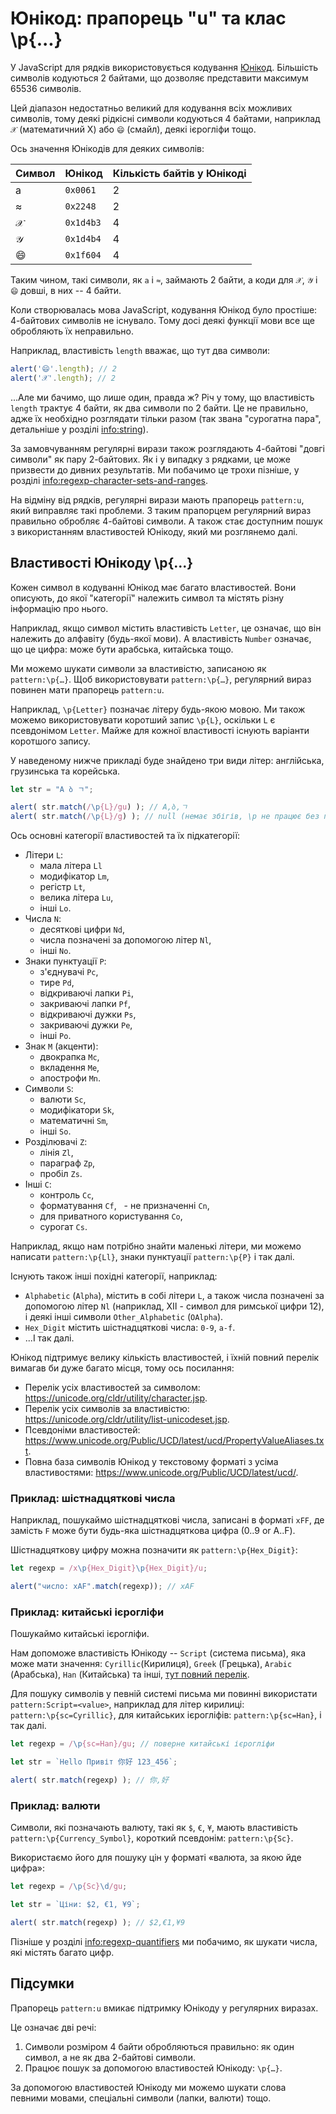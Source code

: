 # Юнікод: прапорець "u" та клас \p{...}

У JavaScript для рядків використовується кодування [Юнікод](https://uk.wikipedia.org/wiki/Юнікод). Більшість символів кодуються 2 байтами, що дозволяє представити максимум 65536 символів.

Цей діапазон недостатньо великий для кодування всіх можливих символів, тому деякі рідкісні символи кодуються 4 байтами, наприклад `𝒳` (математичний X) або `😄` (смайл), деякі ієрогліфи тощо.

Ось значення Юнікодів для деяких символів:

| Символ  | Юнікод | Кількість байтів у Юнікоді  |
|------------|---------|--------|
| a | `0x0061` |  2 |
| ≈ | `0x2248` |  2 |
|𝒳| `0x1d4b3` | 4 |
|𝒴| `0x1d4b4` | 4 |
|😄| `0x1f604` | 4 |

Таким чином, такі символи, як `a` і `≈`, займають 2 байти, а коди для `𝒳`, `𝒴` і `😄` довші, в них -- 4 байти.

Коли створювалась мова JavaScript, кодування Юнікод було простіше: 4-байтових символів не існувало. Тому досі деякі функції мови все ще обробляють їх неправильно.

Наприклад, властивість `length` вважає, що тут два символи:

```js run
alert('😄'.length); // 2
alert('𝒳'.length); // 2
```

...Але ми бачимо, що лише один, правда ж? Річ у тому, що властивість `length` трактує 4 байти, як два символи по 2 байти. Це не правильно, адже їх необхідно розглядати тільки разом (так звана "сурогатна пара", детальніше у розділі <info:string>).

За замовчуванням регулярні вирази також розглядають 4-байтові "довгі символи" як пару 2-байтових. Як і у випадку з рядками, це може призвести до дивних результатів. Ми побачимо це трохи пізніше, у розділі <info:regexp-character-sets-and-ranges>.

На відміну від рядків, регулярні вирази мають прапорець `pattern:u`, який виправляє такі проблеми. З таким прапорцем регулярний вираз правильно обробляє 4-байтові символи. А також стає доступним пошук з використанням властивостей Юнікоду, який ми розглянемо далі.

## Властивості Юнікоду \p{...}

Кожен символ в кодуванні Юнікод має багато властивостей. Вони описують, до якої "категорії" належить символ та містять різну інформацію про нього.

Наприклад, якщо символ містить властивість `Letter`, це означає, що він належить до алфавіту (будь-якої мови). А властивість `Number` означає, що це цифра: може бути арабська, китайська тощо.

Ми можемо шукати символи за властивістю, записаною як `pattern:\p{…}`. Щоб використовувати `pattern:\p{…}`, регулярний вираз повинен мати прапорець `pattern:u`.

Наприклад, `\p{Letter}` позначає літеру будь-якою мовою. Ми також можемо використовувати коротший запис `\p{L}`, оскільки `L` є псевдонімом `Letter`. Майже для кожної властивості існують варіанти коротшого запису.

У наведеному нижче прикладі буде знайдено три види літер: англійська, грузинська та корейська.

```js run
let str = "A ბ ㄱ";

alert( str.match(/\p{L}/gu) ); // A,ბ,ㄱ
alert( str.match(/\p{L}/g) ); // null (немає збігів, \p не працює без прапорця "u")
```

Ось основні категорії властивостей та їх підкатегорії:

- Літери `L`:
  - мала літера `Ll`
  - модифікатор `Lm`,
  - регістр `Lt`,
  - велика літера `Lu`,
  - інші `Lo`.
- Числа `N`:
  - десяткові цифри `Nd`,
  - числа позначені за допомогою літер `Nl`,
  - інші `No`.
- Знаки пунктуації `P`:
  - з'єднувачі `Pc`,
  - тире `Pd`,
  - відкриваючі лапки `Pi`,
  - закриваючі лапки `Pf`,
  - відкриваючі дужки `Ps`,
  - закриваючі дужки `Pe`,
  - інші `Po`.
- Знак `M` (акценти):
  - двокрапка `Mc`,
  - вкладення `Me`,
  - апострофи `Mn`.
- Символи `S`:
  - валюти `Sc`,
  - модифікатори `Sk`,
  - математичні `Sm`,
  - інші `So`.
- Розділювачі `Z`:
  - лінія `Zl`,
  - параграф `Zp`,
  - пробіл `Zs`.
- Інші `C`:
  - контроль `Cc`,
  - форматування `Cf`,
  - не призначенні `Cn`,
  - для приватного користування `Co`,
  - сурогат `Cs`.


Наприклад, якщо нам потрібно знайти маленькі літери, ми можемо написати `pattern:\p{Ll}`, знаки пунктуації `pattern:\p{P}` і так далі.

Існують також інші похідні категорії, наприклад:
- `Alphabetic` (`Alpha`), містить в собі літери `L`, а також числа позначені за допомогою літер `Nl` (наприклад, Ⅻ - символ для римської цифри 12), і деякі інші символи `Other_Alphabetic` (`OAlpha`).
- `Hex_Digit` містить шістнадцяткові числа: `0-9`, `a-f`.
- ...І так далі.

Юнікод підтримує велику кількість властивостей, і їхній повний перелік вимагав би дуже багато місця, тому ось посилання:

- Перелік усіх властивостей за символом: <https://unicode.org/cldr/utility/character.jsp>.
- Перелік усіх символів за властивістю: <https://unicode.org/cldr/utility/list-unicodeset.jsp>.
- Псевдоніми властивостей: <https://www.unicode.org/Public/UCD/latest/ucd/PropertyValueAliases.txt>.
- Повна база символів Юнікод у текстовому форматі з усіма властивостями: <https://www.unicode.org/Public/UCD/latest/ucd/>.

### Приклад: шістнадцяткові числа

Наприклад, пошукаймо шістнадцяткові числа, записані в форматі `xFF`, де замість `F` може бути будь-яка шістнадцяткова цифра (0..9 or A..F).

Шістнадцяткову цифру можна позначити як `pattern:\p{Hex_Digit}`:

```js run
let regexp = /x\p{Hex_Digit}\p{Hex_Digit}/u;

alert("число: xAF".match(regexp)); // xAF
```

### Приклад: китайські ієрогліфи

Пошукаймо китайські ієрогліфи.

Нам допоможе властивість Юнікоду -- `Script` (система письма), яка може мати значення: `Cyrillic`(Кирилиця), `Greek` (Грецька), `Arabic` (Арабська), `Han` (Китайська) та інші, [тут повний перелік](https://en.wikipedia.org/wiki/Script_(Unicode)).

Для пошуку символів у певній системі письма ми повинні використати `pattern:Script=<value>`, наприклад для літер кирилиці: `pattern:\p{sc=Cyrillic}`, для китайських ієрогліфів: `pattern:\p{sc=Han}`, і так далі.

```js run
let regexp = /\p{sc=Han}/gu; // поверне китайські ієрогліфи

let str = `Hello Привіт 你好 123_456`;

alert( str.match(regexp) ); // 你,好
```

### Приклад: валюти

Символи, які позначають валюту, такі як `$`, `€`, `¥`, мають властивість `pattern:\p{Currency_Symbol}`, короткий псевдонім: `pattern:\p{Sc}`.

Використаємо його для пошуку цін у форматі «валюта, за якою йде цифра»:

```js run
let regexp = /\p{Sc}\d/gu;

let str = `Ціни: $2, €1, ¥9`;

alert( str.match(regexp) ); // $2,€1,¥9
```

Пізніше у розділі <info:regexp-quantifiers> ми побачимо, як шукати числа, які містять багато цифр.

## Підсумки

Прапорець `pattern:u` вмикає підтримку Юнікоду у регулярних виразах.

Це означає дві речі:

1. Символи розміром 4 байти обробляються правильно: як один символ, а не як два 2-байтові символи.
2. Працює пошук за допомогою властивостей Юнікоду: `\p{…}`.

За допомогою властивостей Юнікоду ми можемо шукати слова певними мовами, спеціальні символи (лапки, валюти) тощо.

